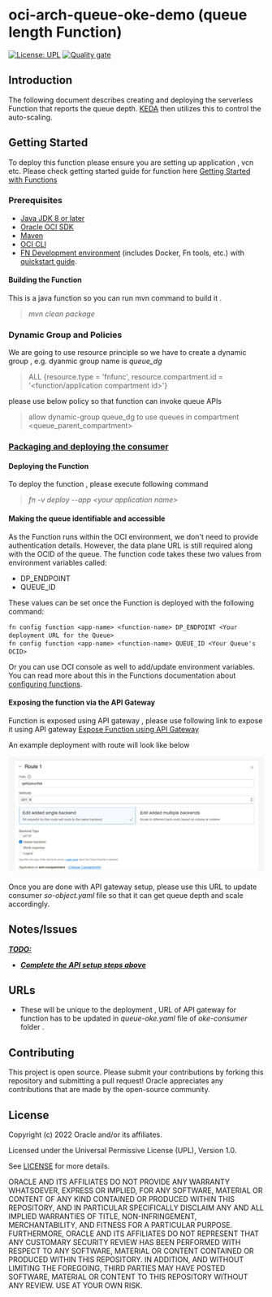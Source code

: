 # oci-arch-queue-oke-demo (queue length Function)

[![License: UPL](https://img.shields.io/badge/license-UPL-green)](https://img.shields.io/badge/license-UPL-green) [![Quality gate](https://sonarcloud.io/api/project_badges/quality_gate?project=oracle-devrel_oci-arch-queue-oke-demo)](https://sonarcloud.io/dashboard?id=oracle-devrel_oci-arch-queue-oke-demo)

## Introduction

The following document describes creating and deploying the serverless Function that reports the queue depth. [KEDA](https://keda.sh/) then utilizes this to control the auto-scaling.

## Getting Started

To deploy this function please ensure you are setting up application , vcn etc. Please check getting  started guide for function here [Getting Started with Functions](https://docs.oracle.com/en-us/iaas/developer-tutorials/tutorials/functions/func-setup-cs/01-summary.htm)

### Prerequisites

- [Java JDK 8 or later](https://www.oracle.com/java/technologies/downloads/)
- [Oracle OCI SDK](https://docs.oracle.com/en-us/iaas/Content/API/SDKDocs/javasdk.htm)
- [Maven](https://maven.apache.org/download.cgi)
- [OCI CLI](https://docs.oracle.com/en-us/iaas/Content/API/Concepts/cliconcepts.htm)
- [FN Development environment](https://docs.oracle.com/en-us/iaas/Content/Functions/Tasks/functionsconfiguringclient.htm) (includes Docker, Fn tools, etc.)  with [quickstart guide](https://docs.oracle.com/en-us/iaas/Content/Functions/Tasks/functionsquickstartlocalhost.htm).



#### Building the Function

This is a java function so you can run mvn command to build it .
> *mvn clean package*

### Dynamic Group and Policies
  

We are going to use resource principle so we have to create a dynamic group , e.g. dyanmic group name is *queue_dg*
>ALL {resource.type = 'fnfunc', resource.compartment.id = '<function/application compartment id>'}

please use below policy so that function can invoke queue APIs 
> allow dynamic-group queue_dg to use queues in compartment <queue_parent_compartment>


### <u>Packaging and deploying the consumer</u>

#### Deploying the Function

To deploy the function , please execute following command 
> *fn -v deploy --app \<your application name\>*

#### Making the queue identifiable and accessible

As the Function runs within the OCI environment, we don't need to provide authentication details. However, the data plane URL is still required along with the OCID of the queue. The function code takes these two values from environment variables called:

- DP_ENDPOINT
- QUEUE_ID

These values can be set once the Function is deployed with the following command:

```
fn config function <app-name> <function-name> DP_ENDPOINT <Your deployment URL for the Queue>
fn config function <app-name> <function-name> QUEUE_ID <Your Queue's OCID>
```
Or you can use OCI console as well to add/update environment variables.
You can read more about this in the Functions documentation about [configuring functions](https://docs.oracle.com/en-us/iaas/Content/Functions/Tasks/functionspassingconfigparams.htm).


#### Exposing the function via the API Gateway

Function is exposed using API gateway , please use following link to expose it using API gateway [Expose Function using API Gateway](https://docs.oracle.com/en-us/iaas/Content/APIGateway/Tasks/apigatewayusingfunctionsbackend.htm)

An example deployment with route will look like below 

![](../images/api-config.png)

Once you are done with API gateway setup, please use this URL to update consumer *so-object.yaml* file so that it can get queue depth and scale accordingly.
## Notes/Issues

***<u>TODO:</u>***

* ***<u>Complete the API setup steps above</u>***

## URLs

* These will be unique to the deployment , URL of API gateway for function has to be updated in *queue-oke.yaml* file of *oke-consumer* folder .

## Contributing

This project is open source.  Please submit your contributions by forking this repository and submitting a pull request!  Oracle appreciates any contributions that are made by the open-source community.

## License

Copyright (c) 2022 Oracle and/or its affiliates.

Licensed under the Universal Permissive License (UPL), Version 1.0.

See [LICENSE](LICENSE) for more details.

ORACLE AND ITS AFFILIATES DO NOT PROVIDE ANY WARRANTY WHATSOEVER, EXPRESS OR IMPLIED, FOR ANY SOFTWARE, MATERIAL OR CONTENT OF ANY KIND CONTAINED OR PRODUCED WITHIN THIS REPOSITORY, AND IN PARTICULAR SPECIFICALLY DISCLAIM ANY AND ALL IMPLIED WARRANTIES OF TITLE, NON-INFRINGEMENT, MERCHANTABILITY, AND FITNESS FOR A PARTICULAR PURPOSE.  FURTHERMORE, ORACLE AND ITS AFFILIATES DO NOT REPRESENT THAT ANY CUSTOMARY SECURITY REVIEW HAS BEEN PERFORMED WITH RESPECT TO ANY SOFTWARE, MATERIAL OR CONTENT CONTAINED OR PRODUCED WITHIN THIS REPOSITORY. IN ADDITION, AND WITHOUT LIMITING THE FOREGOING, THIRD PARTIES MAY HAVE POSTED SOFTWARE, MATERIAL OR CONTENT TO THIS REPOSITORY WITHOUT ANY REVIEW. USE AT YOUR OWN RISK. 
